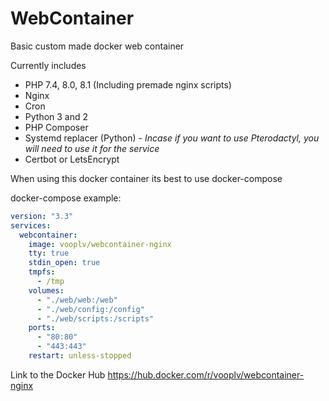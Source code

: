 # WebContainer
Basic custom made docker web container

Currently includes

* PHP 7.4, 8.0, 8.1 (Including premade nginx scripts)
* Nginx
* Cron
* Python 3 and 2
* PHP Composer
* Systemd replacer (Python) - *Incase if you want to use Pterodactyl, you will need to use it for the service*
* Certbot or LetsEncrypt

When using this docker container its best to use docker-compose

docker-compose example:
```yml
version: "3.3"
services:
  webcontainer:
    image: vooplv/webcontainer-nginx
    tty: true
    stdin_open: true
    tmpfs:
      - /tmp
    volumes:
      - "./web/web:/web"
      - "./web/config:/config"
      - "./web/scripts:/scripts"
    ports:
      - "80:80"
      - "443:443"
    restart: unless-stopped
```
Link to the Docker Hub https://hub.docker.com/r/vooplv/webcontainer-nginx
